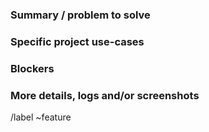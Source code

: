 ### Summary / problem to solve



### Specific project use-cases

<!-- Is there any projects that would directly benefit from this or have an implementation? -->



### Blockers

<!-- Anything blocking this (except time)? -->



### More details, logs and/or screenshots

<!-- What should happen -->



/label ~feature
